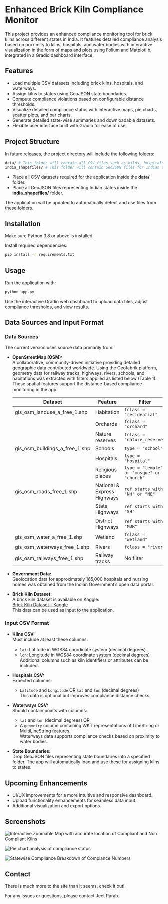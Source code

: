 # Enhanced Brick Kiln Compliance Monitor

This project provides an enhanced compliance monitoring tool for brick kilns across different states in India. It features detailed compliance analysis based on proximity to kilns, hospitals, and water bodies with interactive visualization in the form of maps and plots using Folium and Matplotlib, integrated in a Gradio dashboard interface.

## Features

- Load multiple CSV datasets including brick kilns, hospitals, and waterways.
- Assign kilns to states using GeoJSON state boundaries.
- Compute compliance violations based on configurable distance thresholds.
- Visualize detailed compliance status with interactive maps, pie charts, scatter plots, and bar charts.
- Generate detailed state-wise summaries and downloadable datasets.
- Flexible user interface built with Gradio for ease of use.

## Project Structure

In future releases, the project directory will include the following folders:

```bash
data/ # This folder will contain all CSV files such as kilns, hospitals, waterways, etc.
india_shapefiles/ # This folder will contain GeoJSON files for Indian state boundaries
```

- Place all CSV datasets required for the application inside the **data/** folder.
- Place all GeoJSON files representing Indian states inside the **india_shapefiles/** folder.

The application will be updated to automatically detect and use files from these folders.


## Installation

Make sure Python 3.8 or above is installed.

Install required dependencies:

```bash
pip install -r requirements.txt
```

## Usage

Run the application with:

```bash
python app.py
```
Use the interactive Gradio web dashboard to upload data files, adjust compliance thresholds, and view results.

## Data Sources and Input Format

### Data Sources

The current version uses source data primarily from:

- **OpenStreetMap (OSM):**  
  A collaborative, community-driven initiative providing detailed geographic data contributed worldwide. Using the Geofabrik platform, geometry data for railway tracks, highways, rivers, schools, and habitations was extracted with filters applied as listed below (Table 1). These spatial features support the distance-based compliance monitoring in the app.

  | Dataset                          | Feature           | Filter                                     |
  |---------------------------------|-------------------|--------------------------------------------|
  | gis_osm_landuse_a_free_1.shp    | Habitation        | `fclass = "residential"`                    |
  |                                 | Orchards          | `fclass = "orchard"`                        |
  |                                 | Nature reserves   | `fclass = "nature_reserve"`                 |
  | gis_osm_buildings_a_free_1.shp  | Schools           | `type = "school"`                           |
  |                                 | Hospitals         | `type = "hospital"`                         |
  |                                 | Religious places  | `type = "temple" or "mosque" or "church"` |
  | gis_osm_roads_free_1.shp         | National & Express Highways | `ref starts with "NH" or "NE"`    |
  |                                 | State Highways    | `ref starts with "SH"`                      |
  |                                 | District Highways | `ref starts with "MDR"`                     |
  | gis_osm_water_a_free_1.shp       | Wetland           | `fclass = "wetland"`                        |
  | gis_osm_waterways_free_1.shp     | Rivers            | `fclass = "river"`                          |
  | gis_osm_railways_free_1.shp      | Railway tracks    | No filter                                  |

- **Government Data:**  
  Geolocation data for approximately 165,000 hospitals and nursing homes was obtained from the Indian Government’s open data portal.

- **Brick Kiln Dataset:**  
  A brick kiln dataset is available on Kaggle:  
  [Brick Kiln Dataset - Kaggle](https://www.kaggle.com/datasets/3eb8e7201b14b158ed841718cb777c5b94a6a6375aaa8499c7376ec831f8d879)  
  This data can be used as input to the application.

### Input CSV Format

- **Kilns CSV:**  
  Must include at least these columns:
  - `lat`: Latitude in WGS84 coordinate system (decimal degrees)
  - `lon`: Longitude in WGS84 coordinate system (decimal degrees)  
  Additional columns such as kiln identifiers or attributes can be included.

- **Hospitals CSV:**  
  Expected columns:
  - `Latitude` and `Longitude` OR `lat` and `lon` (decimal degrees)  
  This data is optional but improves compliance distance checks.

- **Waterways CSV:**  
  Should contain points with columns:
  - `lat` and `lon` (decimal degrees) OR  
  - A `geometry` column containing WKT representations of LineString or MultiLineString features.  
  Waterways data supports compliance checks based on proximity to water bodies.

- **State Boundaries:**  
  Drop GeoJSON files representing state boundaries into a specified folder. The app will automatically load and use these for assigning kilns to states.

## Upcoming Enhancements

- UI/UX improvements for a more intuitive and responsive dashboard.
- Upload functionality enhancements for seamless data input.
- Additional visualization and export options.

## Screenshots

<!-- Add dashboard screenshots below -->

![Interactive Zoomable Map with accurate location of Compliant and Non Compliant Kilns](images\interactive_zoomable_map.png)

![Pie chart analysis of compliance status](images\Pie_plot.png)

![Statewise Compliance Breakdown of Compiance Numbers](images\Compliance_Breakdown.png)

## Contact

There is much more to the site than it seems, check it out!

For any issues or questions, please contact Jeet Parab.
